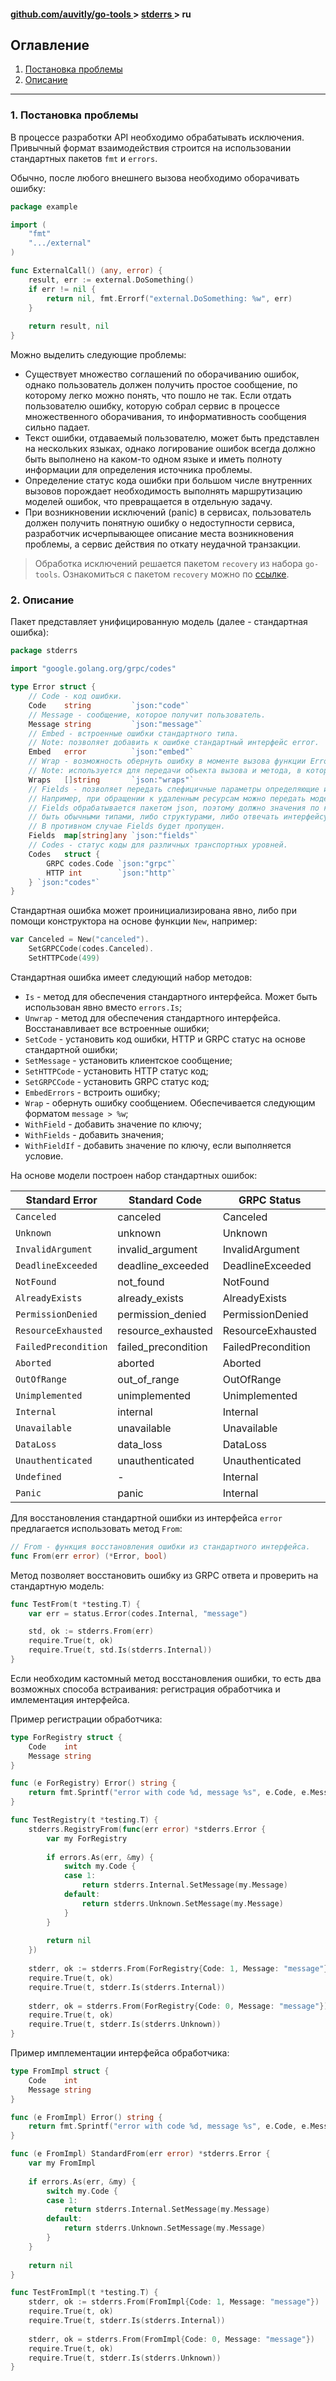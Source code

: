 <h4> 
    <a href="./../../../README.md" align="center"> github.com/auvitly/go-tools </a> 
    > 
    <a href="./../../README.md" align="center"> stderrs </a>
    >
    ru
</h4>

## Оглавление
1. [Постановка проблемы](#problem)
2. [Описание](#desc)

---

<a name="problem"></a>
### 1. Постановка проблемы

В процессе разработки API необходимо обрабатывать исключения. 
Привычный формат взаимодействия строится на использовании стандартных пакетов `fmt` и `errors`.

Обычно, после любого внешнего вызова необходимо оборачивать ошибку:
```go
package example

import (
	"fmt"
	".../external"
)

func ExternalCall() (any, error) {
    result, err := external.DoSomething()
    if err != nil {
        return nil, fmt.Errorf("external.DoSomething: %w", err)
    }
    
    return result, nil
}
```

Можно выделить следующие проблемы:
* Существует множество соглашений по оборачиванию ошибок, однако пользователь должен 
получить простое сообщение, по которому легко можно понять, что пошло не так. Если отдать
пользователю ошибку, которую собрал сервис в процессе множественного оборачивания, то
информативность сообщения сильно падает. 
* Текст ошибки, отдаваемый пользователю, может быть представлен на нескольких языках, 
однако логирование ошибок всегда должно быть выполнено на каком-то одном языке и иметь
полноту информации для определения источника проблемы.
* Определение статус кода ошибки при большом числе внутренних вызовов порождает 
необходимость выполнять маршрутизацию моделей ошибок, что превращается в отдельную задачу.
* При возникновении исключений (panic) в сервисах, пользователь должен получить понятную 
ошибку о недоступности сервиса, разработчик исчерпывающее описание места возникновения 
проблемы, а сервис действия по откату неудачной транзакции. 
> Обработка исключений решается пакетом `recovery` из набора `go-tools`.
> Ознакомиться с пакетом `recovery` можно по [ссылке](./../../../recovery/README.md).

<a name="desc"></a>
### 2. Описание
Пакет представляет унифицированную модель (далее - стандартная ошибка):

```go
package stderrs

import "google.golang.org/grpc/codes"

type Error struct {
	// Code - код ошибки.
	Code    string         `json:"code"`
	// Message - сообщение, которое получит пользователь.
	Message string         `json:"message"`
	// Embed - встроенные ошибки стандартного типа.
	// Note: позволяет добавить к ошибке стандартный интерфейс error.
	Embed   error          `json:"embed"`
	// Wrap - возможность обернуть ошибку в моменте вызова функции Error.
	// Note: используется для передачи объекта вызова и метода, в котором была получена. 
	Wraps   []string       `json:"wraps"`
	// Fields - позволяет передать спефицичные параметры определяющие исходную ошибку.
	// Например, при обращении к удаленным ресурсам можно передать модель запроса.
	// Fields обрабатывается пакетом json, поэтому должно значения по ключам должны
	// быть обычными типами, либо структурами, либо отвечать интерфейсу json.Marshaler.
	// В противном случае Fields будет пропущен.
	Fields  map[string]any `json:"fields"`
	// Codes - статус коды для различных транспортных уровней.
	Codes   struct {
		GRPC codes.Code `json:"grpc"`
		HTTP int        `json:"http"`
	} `json:"codes"`
}
```

Стандартная ошибка может проинициализирована явно, либо при помощи конструктора на основе функции `New`, например:
```go
var Canceled = New("canceled").
    SetGRPCCode(codes.Canceled).
    SetHTTPCode(499)
```

Стандартная ошибка имеет следующий набор методов:
* `Is` - метод для обеспечения стандартного интерфейса. Может быть использован явно вместо `errors.Is`;
* `Unwrap` - метод для обеспечения стандартного интерфейса. Восстанавливает все встроенные ошибки;
* `SetCode` - установить код ошибки, HTTP и GRPC статус на основе стандартной ошибки;
* `SetMessage` - установить клиентское сообщение;
* `SetHTTPCode` - установить HTTP статус код;
* `SetGRPCCode` - установить GRPC статус код;
* `EmbedErrors` - встроить ошибку;
* `Wrap` - обернуть ошибку сообщением. Обеспечивается следующим форматом `message > %w`;
* `WithField` - добавить значение по ключу;
* `WithFields` - добавить значения;
* `WithFieldIf` - добавить значение по ключу, если выполняется условие.

На основе модели построен набор стандартных ошибок:

| Standard Error       | Standard Code       | GRPC Status         | HTTP Status               |
|----------------------|---------------------|---------------------|---------------------------|
| `Canceled`           | canceled            | Canceled            | StatusClientClosedRequest |
| `Unknown`            | unknown             | Unknown             | StatusInternalServerError |
| `InvalidArgument`    | invalid_argument    | InvalidArgument     | StatusBadRequest          |
| `DeadlineExceeded`   | deadline_exceeded   | DeadlineExceeded    | StatusBadGateway          |
| `NotFound`           | not_found           | NotFound            | StatusNotFound            |
| `AlreadyExists`      | already_exists      | AlreadyExists       | StatusConflict            |
| `PermissionDenied`   | permission_denied   | PermissionDenied    | StatusForbidden           |
| `ResourceExhausted`  | resource_exhausted  | ResourceExhausted   | StatusTooManyRequests     |
| `FailedPrecondition` | failed_precondition | FailedPrecondition  | StatusBadRequest          |
| `Aborted`            | aborted             | Aborted             | StatusConflict            |
| `OutOfRange`         | out_of_range        | OutOfRange          | StatusBadRequest          | 
| `Unimplemented`      | unimplemented       | Unimplemented       | StatusNotImplemented      | 
| `Internal`           | internal            | Internal            | StatusInternalServerError | 
| `Unavailable`        | unavailable         | Unavailable         | StatusServiceUnavailable  | 
| `DataLoss`           | data_loss           | DataLoss            | StatusInternalServerError |
| `Unauthenticated`    | unauthenticated     | Unauthenticated     | StatusUnauthorized        |
| `Undefined`          | -                   | Internal            | StatusInternalServerError |
| `Panic`              | panic               | Internal            | StatusInternalServerError |

Для восстановления стандартной ошибки из интерфейса `error` предлагается использовать метод `From`:
```go
// From - функция восстановления ошибки из стандартного интерфейса.
func From(err error) (*Error, bool) 
```

Метод позволяет восстановить ошибку из GRPC ответа и проверить на стандартную модель:
```go
func TestFrom(t *testing.T) {
    var err = status.Error(codes.Internal, "message")

    std, ok := stderrs.From(err)
    require.True(t, ok)
    require.True(t, std.Is(stderrs.Internal))
}
```

Если необходим кастомный метод восстановления ошибки, то есть два возможных способа встраивания: 
регистрация обработчика и имлементация интерфейса.

Пример регистрации обработчика:

```go
type ForRegistry struct {
    Code    int
    Message string
}

func (e ForRegistry) Error() string {
    return fmt.Sprintf("error with code %d, message %s", e.Code, e.Message)
}

func TestRegistry(t *testing.T) {
    stderrs.RegistryFrom(func(err error) *stderrs.Error {
        var my ForRegistry
        
        if errors.As(err, &my) {
            switch my.Code {
            case 1:
                return stderrs.Internal.SetMessage(my.Message)
            default:
                return stderrs.Unknown.SetMessage(my.Message)
            }
        }
        
        return nil
    })
    
    stderr, ok := stderrs.From(ForRegistry{Code: 1, Message: "message"})
    require.True(t, ok)
    require.True(t, stderr.Is(stderrs.Internal))
    
    stderr, ok = stderrs.From(ForRegistry{Code: 0, Message: "message"})
    require.True(t, ok)
    require.True(t, stderr.Is(stderrs.Unknown))
}
```

Пример имплементации интерфейса обработчика:

```go
type FromImpl struct {
    Code    int
    Message string
}

func (e FromImpl) Error() string {
    return fmt.Sprintf("error with code %d, message %s", e.Code, e.Message)
}

func (e FromImpl) StandardFrom(err error) *stderrs.Error {
    var my FromImpl
    
    if errors.As(err, &my) {
        switch my.Code {
        case 1:
            return stderrs.Internal.SetMessage(my.Message)
        default:
            return stderrs.Unknown.SetMessage(my.Message)
        }
    }
    
    return nil
}

func TestFromImpl(t *testing.T) {
    stderr, ok := stderrs.From(FromImpl{Code: 1, Message: "message"})
    require.True(t, ok)
    require.True(t, stderr.Is(stderrs.Internal))
    
    stderr, ok = stderrs.From(FromImpl{Code: 0, Message: "message"})
    require.True(t, ok)
    require.True(t, stderr.Is(stderrs.Unknown))
}
```

